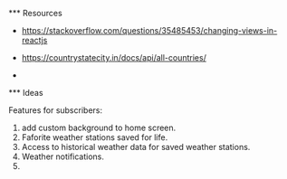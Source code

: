 *** Resources

- https://stackoverflow.com/questions/35485453/changing-views-in-reactjs

- https://countrystatecity.in/docs/api/all-countries/
- 

*** Ideas

Features for subscribers:
1. add custom background to home screen.
2. Faforite weather stations saved for life.
3. Access to historical weather data for saved weather stations.
4. Weather notifications.
5. 